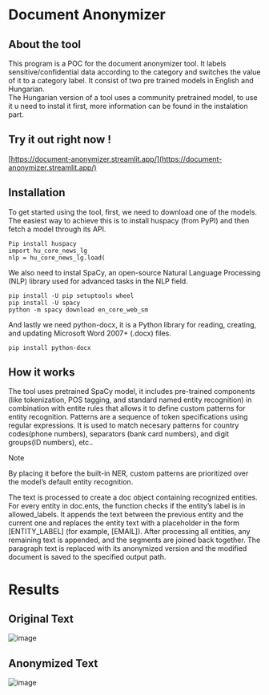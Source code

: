 # Document Anonymizer

## About the tool
This program is a POC for the document anonymizer tool. It labels sensitive/confidential data according to the category and switches the value of it to a category label. It consist of two pre trained models in English and Hungarian.  
The Hungarian version of a tool uses a community pretrained model, to use it u need to instal it first, more information can be found in the instalation part.

## Try it out right now !

[https://document-anonymizer.streamlit.app/](https://document-anonymizer.streamlit.app/)


## Installation
To get started using the tool, first, we need to download one of the models. The easiest way to achieve this is to install huspacy (from PyPI) and then fetch a model through its API. 
````
Pip install huspacy
import hu_core_news_lg
nlp = hu_core_news_lg.load(
````
We also need to instal SpaCy, an open-source Natural Language Processing (NLP) library used for advanced tasks in the NLP field.
````
pip install -U pip setuptools wheel
pip install -U spacy
python -m spacy download en_core_web_sm
````
And lastly we need python-docx, it is a Python library for reading, creating, and updating Microsoft Word 2007+ (.docx) files.
````
pip install python-docx
````
## How it works
The tool uses pretrained SpaCy model, it includes pre-trained components (like tokenization, POS tagging, and standard named entity recognition) in combination with entite rules that allows it to define custom patterns for entity recognition. Patterns are a sequence of token specifications using regular expressions. It is used to match necesary patterns for country codes(phone numbers), separators (bank card numbers), and digit groups(ID numbers), etc.. 
> [!NOTE]
> By placing it before the built-in NER, custom patterns are prioritized over the model’s default entity recognition.

The text is processed to create a doc object containing recognized entities. For every entity in doc.ents, the function checks if the entity’s label is in allowed_labels. It appends the text between the previous entity and the current one and replaces the entity text with a placeholder in the form [ENTITY_LABEL] (for example, [EMAIL]). After processing all entities, any remaining text is appended, and the segments are joined back together. The paragraph text is replaced with its anonymized version and the modified document is saved to the specified output path.

# Results
## Original Text 
![image](https://github.com/user-attachments/assets/ca33ed5d-e17d-4b48-9e49-591d2153047d)

## Anonymized Text

![image](https://github.com/user-attachments/assets/e51bc683-a437-4267-a904-8e3b8efb97a7)











